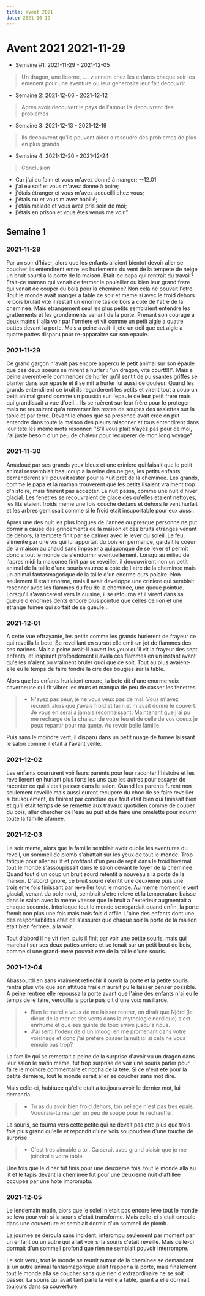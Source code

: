 ```yaml
---
title: avent 2021
date: 2021-10-19
---
```


# Avent 2021 2021-11-29

* Semaine #1: 2021-11-29 - 2021-12-05
> Un dragon, une licorne, .... viennent chez les enfants chaque soir les emenent pour une aventure ou leur generosite leur fait decouvrir.
* Semaine 2: 2021-12-06 - 2021-12-12
> Apres avoir decouvert le pays de l'amour ils decouvrent des problemes
* Semaine 3: 2021-12-13 - 2021-12-19
> Ils decouvrent qu'ils peuvent aider a resoudre des problemes de plus en plus grands
* Semaine 4: 2021-12-20 - 2021-12-24
> Conclusion

- Car j'ai eu faim et vous m'avez donné à manger; --12.01
- j'ai eu soif et vous m'avez donné à boire; 
- j'étais étranger et vous m'avez accueilli chez vous; 
- j'étais nu et vous m'avez habillé; 
- j'étais malade et vous avez pris soin de moi; 
- j'étais en prison et vous êtes venus me voir.” 


## Semaine 1 

### 2021-11-28

Par un soir d'hiver, alors que les enfants allaient bientot devoir aller se coucher ils entendirent entre les hurlements du vent de la tempete de neige un bruit sourd a la porte de la maison.
Etait-ce papa qui rentrait du travail? Etait-ce maman qui venait de fermer le poulailler ou bien leur grand frere qui venait de couper du bois pour la cheminee? Non cela ne 
pouvait l'etre. Tout le monde avait manger a table ce soir et meme si avec le froid dehors le bois brulait vite il restait un enorme tas de bois a cote de l'atre de la cheminee.
Mais etrangement seul les plus petits semblaient entendre les grattements et les grondements venant de la porte. Prenant son courage a deux mains il alla voir par l'orniere et vit 
comme un petit aigle a quatre pattes devant la porte. Mais a peine avait-il jete un oeil que cet aigle a quatre pattes disparu pour re-apparaitre sur son epaule.

### 2021-11-29

Ce grand garçon n'avait pas encore appercu le petit animal sur son épaule que ces deux soeurs se mirent a hurler : "un dragon, vite court!!!!". 
Mais a peine averent-elle commencer de hurler qu'il sentit de puissantes griffes se planter dans son epaule et il se mit a hurler lui aussi de douleur. 
Quand les grands entendirent ce bruit ils regarderent les petits et virent tout a coup un petit animal grand comme un poussin sur l'epaule de leur petit frere mais qui grandissait a vue d'oeil... 
Ils se ruèrent sur leur frère pour le proteger mais ne reussirent qu'a renverser les restes de soupes des assiettes sur la table et par terre.
Devant le chaos que sa presence avait cree on put entendre dans toute la maison des pleurs raisonner et tous entendirent dans leur tete les meme mots resonner:
"S'il vous plait n'ayez pas peur de moi, j'ai juste besoin d'un peu de chaleur pour recuperer de mon long voyage"

### 2021-11-30

Amadoué par ses grands yeux bleux et une criniere qui faisait que le petit animal ressemblait beaucoup a la reine des neiges, les petits enfants demanderent s'il pouvait rester pour la nuit pret de la cheminée. Les grands, comme le papa et la maman trouverent que les petits lisaient vraiment trop d'histoire, mais finirent pas accepter. La nuit passa, comme une nuit d'hiver glacial. Les fenetres se recouvraient de glace des qu'elles etaient nettoyes, les lits etaient froids meme une fois couche dedans et dehors le vent hurlait et les arbres gemissait comme si le froid etait insuportable pour eux aussi.

Apres une des nuit les plus longues de l'annee ou presque personne ne put dormir a cause des grincements de la maison et des bruits etranges venant de dehors, la tempete finit par se calmer avec le lever du soleil.
Le feu, alimente par une vis qui lui apportait du bois en permance, gardait le coeur de la maison au chaud sans imposer a quiquonque de se lever et permit donc a tout le monde de s'endormir eventuellement.
Lorsqu'au milieu de l'apres midi la maisonee finit par se reveiller, il decouvrirent non un petit animal de la taille d'une souris vautree a cote de l'atre de la cheminee mais un animal fantasmagorique de la taille d'un enorme ours polaire. Non seulement il etait enorme, mais il avait developpe une criniere qui semblait resonner avec les flammes du feu de la cheminee, une queue pointue. Lorsqu'il s'avancerent vers la cuisine, il se retourna et il virent dans sa gueule d'enormes dents encore plus pointue que celles de lion et une etrange fumee qui sortait de sa gueule...

### 2021-12-01

A cette vue effrayante, les petits comme les grands hurlerent de frayeur ce qui reveilla la bete. Se reveillant en sursot elle emit un jet de flammes des ses narines.
Mais a peine avait-il ouvert les yeux qu'il vit la frayeur des sept enfants, et inspirant profondement il avala ces flammes en un instant avant qu'elles n'aient pu vraiment bruler quoi que ce soit. Tout au plus avaient-elle eu le temps de faire fondre la cire des bougies sur la table.

Alors que les enfants hurlaient encore, la bete dit d'une enorme voix caverneuse qui fit vibrer les murs et manqua de peu de casser les fenetres.

> - N'ayez pas peur, je ne vous veux pas de mal. Vous m'avez recueilli alors que j'avais froid et faim et m'avait donne le couvert. Je vous en serai a jamais reconnaissant. Maintenant que j'ai pu me recharge de la chaleur de votre feu et de celle de vos coeux je peux repartir pour ma quete. Au revoir belle famille.

Puis sans le moindre vent, il disparu dans un petit nuage de fumee laissant le salon comme il etait a l'avant veille.

### 2021-12-02

Les enfants courrurent voir leurs parents pour leur raconter l'histoire et les reveillerent en hurlant plus forts les uns que les autres pour essayer de raconter ce qui s'etait passer dans le salon.
Quand les parents furent non seulement reveille mais aussi eurent recupere du choc de se faire reveiller si brusquement, ils finirent par conclure que tout etait bien qui finissait bien et qu'il etait temps de se remettre aux travaux quotidien comme de couper du bois, aller chercher de l'eau au puit et de faire une omelette pour nourrir toute la famille afamee.

### 2021-12-03

Le soir meme, alors que la famille semblait avoir oublie les aventures du reveil, un sommeil de plomb s'abattait sur les yeux de tout le monde. Trop fatigue pour aller au lit et profitant d'un peu de repit dans le froid hivernal tout le monde s'assoupissait dans le salon devant le foyer de la cheminee. Quand tout d'un coup un bruit sourd retentit a nouveau a la porte de la maison. D'abord ignore, ce bruit sourd retentit une deuxieme puis une troisieme fois finissant par reveiller tout le monde. Au meme moment le vent glacial, venant du pole nord, semblait s'etre releve et la temperature baisse dans le salon avec la meme vitesse que le bruit a l'exterieur augmentait a chaque seconde. Interloque tout le monde se regardait quand enfin, la porte fremit non plus une fois mais trois fois d'affile.
L'aine des enfants dont une des responsabilites etait de s'assurer que chaque soir la porte de la maison etait bien fermee, alla voir.

Tout d'abord il ne vit rien, puis il finit par voir une petite souris, mais qui marchait sur ses deux pattes arriere et se tenait sur un petit bout de bois, comme si une grand-mere pouvait etre de la taille d'une souris.

### 2021-12-04

Abassourdi en sans vraiment reflechir il ouvrit la porte et la petite souris rentra plus vite que son attitude fraile n'aurait pu le laisser penser possible. A peine rentree elle repoussa la porte avant que l'aine des enfants n'ai eu le temps de le faire, verouilla la porte puis dit d'une voix nasillarde.

> - Bien le merci a vous de me laisser rentrer, on dirait que Njörd (le dieux de la mer et des vents dans la mythologie nordique) s'est enrhume et que ses quinte de toux arrive jusqu'a nous.
> - J'ai senti l'odeur de d'un Imoogi en me promenant dans votre voisinage et donc j'ai prefere passer la nuit ici si cela ne vous ennuie pas trop?

La famille qui se remettait a peine de la surprise d'avoir vu un dragon dans leur salon le matin meme, fut trop surprise de voir une souris parler pour faire le moindre commentaire et hocha de la tete.
Si ce n'eut ete pour la petite derniere, tout le monde serait aller se coucher sans mot dire.

Mais celle-ci, habituee qu'elle etait a toujours avoir le dernier mot, lui demanda

> - Tu as du avoir bien froid dehors, ton pellage n'est pas tres epais. Voudrais-tu manger un peu de soupe pour te rechauffer.

La souris, se tourna vers cette petite qui ne devait pas etre plus que trois fois plus grand qu'elle et repondit d'une vois soupoudree d'une touche de surprise 

> - C'est tres aimable a toi. Ca serait avec grand plaisir que je me joindrai a votre table.

Une fois que le diner fut finis pour une deuxieme fois, tout le monde alla au lit et le tapis devant la cheminee fut pour une deuxieme nuit d'affillee occupee par une hote impromptu.

### 2021-12-05

Le lendemain matin, alors que le soleil n'etait pas encore leve tout le monde se leva pour voir si la souris c'etait transforme. Mais celle-ci s'etait enroule dans une couverture et semblait dormir d'un sommeil de plomb.

La journee se deroula sans incident, interompu seulement par moment par un enfant ou un autre qui allait voir si la souris c'etait reveille. Mais celle-ci dormait d'un sommeil profond que rien ne semblait pouvoir interrompre.

Le soir venu, tout le monde se reunit autour de la cheminee se demandant si un autre animal fantasmagorique allait frapper a la porte, mais finalement tout le monde alla se coucher sans que rien d'extraordinaire ne se soit passer. La souris qui avait tant parle la veille a table, quant a elle dormait toujours dans sa couverture.
